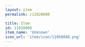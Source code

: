 ```yaml
---
layout: item
permalink: /11020080

title: Item
id: 11020080
item_name: 'Unknown'
icon_url: 'item/icon/11050048.png'
---
```

